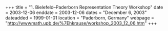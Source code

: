 +++
title = "1. Bielefeld–Paderborn Representation Theory Workshop"
date = 2003-12-06
enddate = 2003-12-06
dates = "December 6, 2003"
dateadded = 1999-01-01
location = "Paderborn, Germany"
webpage = "http://wwwmath.upb.de/%7Ehkrause/workshop_2003_12_06.htm"
+++
